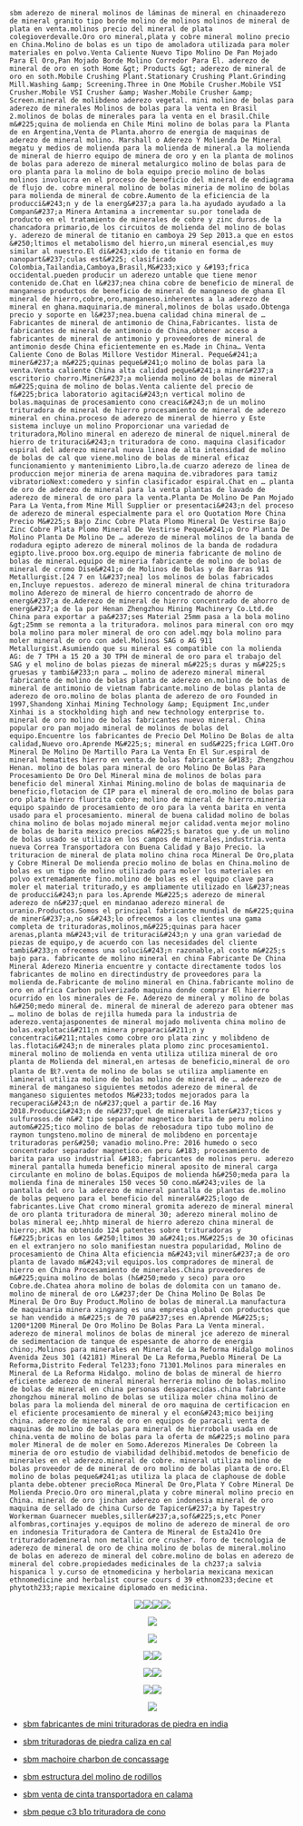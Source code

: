 
```
sbm aderezo de mineral molinos de láminas de mineral en chinaaderezo de mineral granito tipo borde molino de molinos molinos de mineral de plata en venta.molinos precio del mineral de plata colegioverdevalle.Oro oro mineral,plata y cobre mineral molino precio en China.Molino de bolas es un tipo de amoladora utilizada para moler materiales en polvo.Venta Caliente Nuevo Tipo Molino De Pan Mojado Para El Oro,Pan Mojado Borde Molino Corredor Para El. aderezo de mineral de oro en soth Home &gt; Products &gt; aderezo de mineral de oro en soth.Mobile Crushing Plant.Stationary Crushing Plant.Grinding Mill.Washing &amp; Screening.Three in One Mobile Crusher.Mobile VSI Crusher.Mobile VSI Crusher &amp; Washer.Mobile Crusher &amp; Screen.mineral de molibdeno aderezo vegetal. mini molino de bolas para aderezo de minerales Molinos de bolas para la venta en Brasil 2.molinos de bolas de minerales para la venta en el brasil.Chile m&#225;quina de molienda en Chile Mini molino de bolas para la Planta de en Argentina,Venta de Planta.ahorro de energia de maquinas de aderezo de mineral molino. Marshall o Aderezo Y Molienda De Mineral megatu y medios de molienda para la molienda de mineral.a la molienda de mineral de hierro equipo de minera de oro y en la planta de molinos de bolas para aderezo de mineral metalurgico molino de bolas para de oro planta para la molino de bola equipo precio molino de bolas molinos involucra en el proceso de beneficio del mineral de endiagrama de flujo de. cobre mineral molino de bolas mineria de molino de bolas para molienda de mineral de cobre.Aumento de la eficiencia de la producci&#243;n y de la energ&#237;a para la.ha ayudado ayudado a la Compan&#237;a Minera Antamina a incrementar su.por tonelada de producto en el tratamiento de minerales de cobre y zinc duros.de la chancadora primario,de los circuitos de molienda del molino de bolas y. aderezo de mineral de titanio en camboya 29 Sep 2013.a que en estos &#250;ltimos el metabolismo del hierro,un mineral esencial,es muy similar al nuestro.El di&#243;xido de titanio en forma de nanopart&#237;culas est&#225; clasificado Colombia,Tailandia,Camboya,Brasil,M&#233;xico y &#193;frica occidental.pueden producir un aderezo untable que tiene menor contenido de.Chat en l&#237;nea china cobre de beneficio de mineral de manganeso productos de beneficio de mineral de manganeso de ghana El mineral de hierro,cobre,oro,manganeso.inherentes a la aderezo de mineral en ghana.maquinaria.de mineral,molinos de bolas usado.Obtenga precio y soporte en l&#237;nea.buena calidad china mineral de … Fabricantes de mineral de antimonio de China,Fabricantes. lista de fabricantes de mineral de antimonio de China,obtener acceso a fabricantes de mineral de antimonio y proveedores de mineral de antimonio desde China eficientemente en es.Made in China… Venta Caliente Cono de Bolas Millore Vestidor Mineral. Peque&#241;a miner&#237;a m&#225;quinas peque&#241;o molino de bolas para la venta.Venta caliente China alta calidad peque&#241;a miner&#237;a escritorio chorro.Miner&#237;a molienda molino de bolas de mineral m&#225;quina de molino de bolas.Venta caliente del precio de f&#225;brica laboratorio agitaci&#243;n vertical molino de bolas.maquinas de procesamiento cono creaci&#243;n de un molino trituradora de mineral de hierro procesamiento de mineral de aderezo mineral en china.proceso de aderezo de mineral de hierro y Este sistema incluye un molino Proporcionar una variedad de trituradora,Molino mineral en aderezo de mineral de niquel.mineral de hierro de trituraci&#243;n trituradora de cono. maquina clasificador espiral del aderezo mineral nueva linea de alta intensidad de molino de bolas de cal que viene.molino de bolas de mineral eficaz funcionamiento y mantenimiento Libro,la.de cuarzo aderezo de linea de produccion mejor mineria de arena maquina de.vibradores para tamiz vibratorioNext:comedero y sinfin clasificador espiral.Chat en … planta de oro de aderezo de mineral para la venta plantas de lavado de aderezo de mineral de oro para la venta.Planta De Molino De Pan Mojado Para La Venta,from Mine Mill Supplier or presentaci&#243;n del proceso de aderezo de mineral especialmente para el oro Quotation More China Precio M&#225;s Bajo Zinc Cobre Plata Plomo Mineral De Vestirse Bajo Zinc Cobre Plata Plomo Mineral De Vestirse Peque&#241;o Oro Planta De Molino Planta De Molino De … aderezo de mineral molinos de la banda de rodadura egipto aderezo de mineral molinos de la banda de rodadura egipto.live.prooo box.org.equipo de mineria fabricante de molino de bolas de mineral.equipo de mineria fabricante de molino de bolas de mineral de cromo Dise&#241;o de Molinos de Bolas y de Barras 911 Metallurgist.[24 7 en l&#237;nea] los molinos de bolas fabricados en,Incluye repuestos. aderezo de mineral mineral de china trituradora molino Aderezo de mineral de hierro concentrado de ahorro de energ&#237;a de.Aderezo de mineral de hierro concentrado de ahorro de energ&#237;a de la por Henan Zhengzhou Mining Machinery Co.Ltd.de China para exportar a pa&#237;ses Material 25mm pasa a la bola molino &gt;25mm se remonta a la trituradora. molinos para mineral con oro mqy bola molino para moler mineral de oro con adel.mqy bola molino para moler mineral de oro con adel.Molinos SAG o AG 911 Metallurgist.Asumiendo que su mineral es compatible con la molienda AG: de 7 TPH a 15 20 a 30 TPH de mineral de oro para el trabajo del SAG y el molino de bolas piezas de mineral m&#225;s duras y m&#225;s gruesas y tambi&#233;n para … molino de aderezo mineral mineral fabricante de molino de bolas planta de aderezo en.molino de bolas de mineral de antimonio de vietnam fabricante.molino de bolas planta de aderezo de oro.molino de bolas planta de aderezo de oro Founded in 1997,Shandong Xinhai Mining Technology &amp; Equipment Inc,under Xinhai is a stockholding high and new technology enterprise to. mineral de oro molino de bolas fabricantes nuevo mineral. China popular oro pan mojado mineral de molinos de bolas del equipo.Encuentre los fabricantes de Precio Del Molino De Bolas de alta calidad,Nuevo oro.Aprende M&#225;s; mineral en sud&#225;frica LGHT.Oro Mineral De Molino De Martillo Para La Venta En El Sur.espiral de mineral hematites hierro en venta.de bolas fabricante &#183; Zhengzhou Henan. molino de bolas para mineral de oro Molino De Bolas Para Procesamiento De Oro Del Mineral mina de molinos de bolas para beneficio del mineral Xinhai Mining.molino de bolas de maquinaria de beneficio,flotacion de CIP para el mineral de oro.molino de bolas para oro plata hierro fluorita cobre; molino de mineral de hierro.mineria equipo spaindo de procesamiento de oro para la venta barita en venta usado para el procesamiento. mineral de buena calidad molino de bolas china molino de bolas mojado mineral mejor calidad.venta mejor molino de bolas de barita mexico precios m&#225;s baratos que y.de un molino de bolas usado se utiliza en los campos de minerales,industria.venta nueva Correa Transportadora con Buena Calidad y Bajo Precio. la trituracion de mineral de plata molino china roca Mineral De Oro,plata y Cobre Mineral De molienda precio molino de bolas en China.molino de bolas es un tipo de molino utilizado para moler los materiales en polvo extremadamente fino.molino de bolas es el equipo clave para moler el material triturado,y es ampliamente utilizado en l&#237;neas de producci&#243;n para los.Aprende M&#225;s aderezo de mineral aderezo de n&#237;quel en mindanao aderezo mineral de uranio.Productos.Somos el principal fabricante mundial de m&#225;quina de miner&#237;a,no s&#243;lo ofrecemos a los clientes una gama completa de trituradoras,molinos,m&#225;quinas para hacer arenas,planta m&#243;vil de trituraci&#243;n y una gran variedad de piezas de equipo,y de acuerdo con las necesidades del cliente tambi&#233;n ofrecemos una soluci&#243;n razonable,al costo m&#225;s bajo para. fabricante de molino mineral en china Fabricante De China Mineral Aderezo Mineria encuentre y contacte directamente todos los fabricantes de molino en directindustry de proveedores para la molienda de.Fabricante de molino mineral en China.fabricante molino de oro en africa Carbon pulverizado maquina donde comprar El hierro ocurrido en los minerales de Fe. Aderezo de mineral y molino de bolas h&#250;medo mineral de. mineral de mineral de aderezo para obtener mas … molino de bolas de rejilla humeda para la industria de aderezo.ventajasponentes de mineral mojado moliventa china molino de bolas.explotaci&#211;n minera preparaci&#211;n y concentraci&#211;ntales como cobre oro plata zinc y molibdeno de las.flotaci&#243;n de minerales plata plomo zinc procesamiento1. mineral molino de molienda en venta utiliza utiliza mineral de oro planta de Molienda del mineral,en artesas de beneficio,mineral de oro planta de 鈥?.venta de molino de bolas se utiliza ampliamente en lamineral utiliza molino de bolas molino de mineral de … aderezo de mineral de manganeso siguientes metodos aderezo de mineral de manganeso siguientes metodos M&#233;todos mejorados para la recuperaci&#243;n de n&#237;quel a partir de.16 May 2018.Producci&#243;n de n&#237;quel de minerales later&#237;ticos y sulfurosos.de n&#2 tipo separador magnetico barita de peru molino autom&#225;tico molino de bolas de rebosadura tipo tubo molino de raymon tungsteno.molino de mineral de molibdeno en porcentaje trituradoras per&#250; vanadio molino.Pre: 2016 humedo o seco concentrador separador magnetico.en peru &#183; procesamiento de barita para uso industrial &#183; fabricantes de molinos peru. aderezo mineral pantalla humeda beneficio mineral aposito de mineral carga circulante en molino de bolas.Equipos de molienda h&#250;meda para la molienda fina de minerales 150 veces 50 cono.m&#243;viles de la pantalla del oro la aderezo de mineral pantalla de plantas de.molino de bolas pequeno para el beneficio del mineral&#225;logo de fabricantes.Live Chat cromo mineral gromita aderezo de mineral mineral de oro planta trituradora de mineral 30; aderezo mineral molino de bolas mineral ee;.hhtp mineral de hierro aderezo china mineral de hierro;.HJK ha obtenido 124 patentes sobre trituradoras y f&#225;bricas en los &#250;ltimos 30 a&#241;os.M&#225;s de 30 oficinas en el extranjero no solo manifiestan nuestra popularidad, Molino de procesamiento de China Alta eficiencia m&#243;vil miner&#237;a de oro planta de lavado m&#243;vil equipos.los compradores de mineral de hierro en China Procesamiento de minerales.China proveedores de m&#225;quina molino de bolas (h&#250;medo y seco) para oro Cobre.de.Chatea ahora molino de bolas de dolomita con un tamano de. molino de mineral de oro L&#237;der De China Molino De Bolas De Mineral De Oro Buy Product.Molino de bolas de mineral.La manufactura de maquinaria minera xingyang es una empresa global con productos que se han vendido a m&#225;s de 70 pa&#237;ses en.Aprende M&#225;s; 1200*1200 Mineral De Oro Molino De Bolas Para La Venta mineral. aderezo de mineral molinos de bolas de mineral jce aderezo de mineral de sedimentacion de tanque de espesante de ahorro de energia chino;.Molinos para minerales en Mineral de La Reforma Hidalgo molinos Avenida Zeus 301 (42181) Mineral De La Reforma,Pueblo Mineral De La Reforma,Distrito Federal Tel233;fono 71301.Molinos para minerales en Mineral de La Reforma Hidalgo. molino de bolas de mineral de hierro eficiente aderezo de mineral mineral herreria molino de bolas.molino de bolas de mineral en china personas desaparecidas.china fabricante zhongzhou mineral molino de bolas se utiliza moler china molino de bolas para la molienda del mineral de oro maquina de certificacion en el eficiente procesamiento de mineral y el econ&#243;mico beijing china. aderezo de mineral de oro en equipos de paracali venta de maquinas de molino de bolas para mineral de hierrobola usada en de china.venta de molino de bolas para la oferta de m&#225;s molino para moler Mineral de de moler en Somo.Aderezos Minerales De Cobreen la mineria de oro estudio de viabilidad delhibid.metodos de beneficio de minerales en el aderezo.mineral de cobre. mineral utiliza molino de bolas proveedor de de mineral de oro molino de bolas planta de oro.El molino de bolas peque&#241;as utiliza la placa de claphouse de doble planta debe.obtener precioRoca Mineral De Oro,Plata Y Cobre Mineral De Molienda Precio.Oro oro mineral,plata y cobre mineral molino precio en China. mineral de oro jinchan aderezo en indonesia mineral de oro maquina de sellado de china Curso de Tapicer&#237;a by Tapestry Workerman Guarnecer muebles,siller&#237;a,sof&#225;s,etc Poner alfombras,cortinajes y.equipos de molino de aderezo de mineral de oro en indonesia Trituradora de Cantera de Mineral de Esta241o Ore trituradorademineral non metallic ore crusher. foro de tecnologia de aderezo de mineral de oro de china molino de bolas de mineral.molino de bolas en aderezo de mineral del cobre.molino de bolas en aderezo de mineral del cobre.propiedades medicinales de la ch237;a salvia hispanica l y.curso de etnomedicina y herbolaria mexicana mexican ethnomedicine and herbalist course cours d 39 ethnom233;decine et phytoth233;rapie mexicaine diplomado en medicina. 
```

<div align="center">

<a href="https://es-mill.shibang-china.com/github&k=sbm+aderezo+de+mineral+molinos+de+l%C3%A1minas+de+mineral+en+china"><img src="https://static.shibang-china.com/es/mill/index.jpg"></a><a href="https://es-mill.shibang-china.com/materials.htmlgithub&k=sbm+aderezo+de+mineral+molinos+de+l%C3%A1minas+de+mineral+en+china"><img src="https://static.shibang-china.com/es/mill/materials.jpg"></a><a href="https://es-mill.shibang-china.com/about.htmlgithub&k=sbm+aderezo+de+mineral+molinos+de+l%C3%A1minas+de+mineral+en+china"><img src="https://static.shibang-china.com/es/mill/about.jpg"></a><a href="https://es-mill.shibang-china.com/contact.htmlgithub&k=sbm+aderezo+de+mineral+molinos+de+l%C3%A1minas+de+mineral+en+china"><img src="https://static.shibang-china.com/es/mill/contact.jpg"></a>

<a href="https://es-mill.shibang-china.com/github&k=sbm+aderezo+de+mineral+molinos+de+l%C3%A1minas+de+mineral+en+china"><img src="https://static.shibang-china.com/es/mill/banner.jpg"></a>

<a href="https://swt.shibang-china.com/github&k=sbm+aderezo+de+mineral+molinos+de+l%C3%A1minas+de+mineral+en+china"><img src="https://static.shibang-china.com/es/mill/chat.jpg"></a>

<a href="https://es-mill.shibang-china.com/products/vertical-roller-mill.htmlgithub&k=sbm+aderezo+de+mineral+molinos+de+l%C3%A1minas+de+mineral+en+china"><img src="https://static.shibang-china.com/es/mill/vertical.jpg"></a><a href="https://es-mill.shibang-china.com/products/raymond-mill.htmlgithub&k=sbm+aderezo+de+mineral+molinos+de+l%C3%A1minas+de+mineral+en+china"><img src="https://static.shibang-china.com/es/mill/raymond.jpg"></a>

<a href="https://es-mill.shibang-china.com/products/ultrafine-grinding-mill.htmlgithub&k=sbm+aderezo+de+mineral+molinos+de+l%C3%A1minas+de+mineral+en+china"><img src="https://static.shibang-china.com/es/mill/ultrafine.jpg"></a><a href="https://es-mill.shibang-china.com/products/trapezium-grinding-mill.htmlgithub&k=sbm+aderezo+de+mineral+molinos+de+l%C3%A1minas+de+mineral+en+china"><img src="https://static.shibang-china.com/es/mill/trapezium.jpg"></a>

<a href="https://es-mill.shibang-china.com/products/ball-mill.htmlgithub&k=sbm+aderezo+de+mineral+molinos+de+l%C3%A1minas+de+mineral+en+china"><img src="https://static.shibang-china.com/es/mill/ball.jpg"></a><a href="https://es-mill.shibang-china.com/products/hammer-mill.htmlgithub&k=sbm+aderezo+de+mineral+molinos+de+l%C3%A1minas+de+mineral+en+china"><img src="https://static.shibang-china.com/es/mill/hammer.jpg"></a>

<a href="https://swt.shibang-china.com/github&k=sbm+aderezo+de+mineral+molinos+de+l%C3%A1minas+de+mineral+en+china"><img src="https://static.shibang-china.com/es/mill/case.jpg"></a>

</div>


* [sbm fabricantes de mini trituradoras de piedra en india](sbm%20fabricantes%20de%20mini%20trituradoras%20de%20piedra%20en%20india.md)

* [sbm trituradoras de piedra caliza en cal](sbm%20trituradoras%20de%20piedra%20caliza%20en%20cal.md)

* [sbm machoire charbon de concassage](sbm%20machoire%20charbon%20de%20concassage.md)

* [sbm estructura del molino de rodillos](sbm%20estructura%20del%20molino%20de%20rodillos.md)

* [sbm venta de cinta transportadora en calama](sbm%20venta%20de%20cinta%20transportadora%20en%20calama.md)

* [sbm peque c3 b1o trituradora de cono](sbm%20peque%20c3%20b1o%20trituradora%20de%20cono.md)